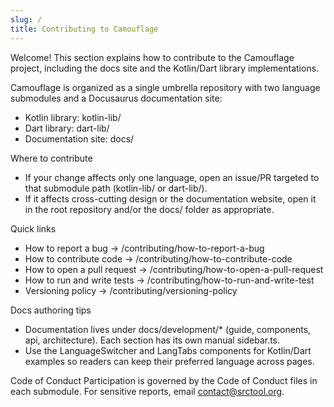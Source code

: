 ```yaml
---
slug: /
title: Contributing to Camouflage
---
```


Welcome! This section explains how to contribute to the Camouflage project, including the docs site and the Kotlin/Dart library implementations.

Camouflage is organized as a single umbrella repository with two language submodules and a Docusaurus documentation site:

- Kotlin library: kotlin-lib/
- Dart library: dart-lib/
- Documentation site: docs/

Where to contribute
- If your change affects only one language, open an issue/PR targeted to that submodule path (kotlin-lib/ or dart-lib/).
- If it affects cross-cutting design or the documentation website, open it in the root repository and/or the docs/ folder as appropriate.

Quick links
- How to report a bug → /contributing/how-to-report-a-bug
- How to contribute code → /contributing/how-to-contribute-code
- How to open a pull request → /contributing/how-to-open-a-pull-request
- How to run and write tests → /contributing/how-to-run-and-write-test
- Versioning policy → /contributing/versioning-policy

Docs authoring tips
- Documentation lives under docs/development/* (guide, components, api, architecture). Each section has its own manual sidebar.ts.
- Use the LanguageSwitcher and LangTabs components for Kotlin/Dart examples so readers can keep their preferred language across pages.

Code of Conduct
Participation is governed by the Code of Conduct files in each submodule. For sensitive reports, email contact@srctool.org.
